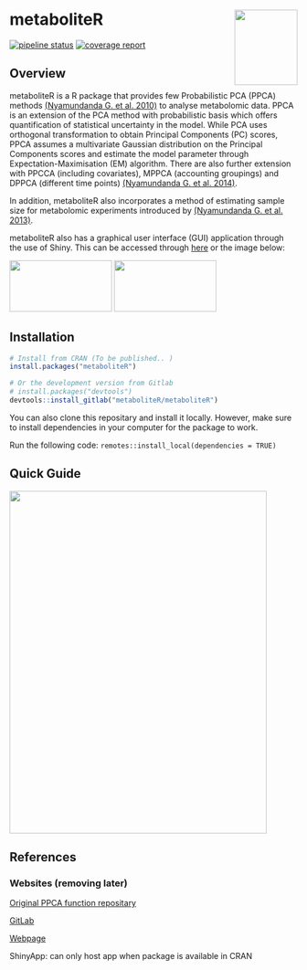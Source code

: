 # metaboliteR <img src="https://gitlab.com/metaboliter/metaboliter/raw/master/inst/shinyApp/www/logo.png" height="132" width="110" align="right"/>

[![pipeline status](https://gitlab.com/metaboliter/metaboliter/badges/master/pipeline.svg)](https://gitlab.com/metaboliter/metaboliter/pipelines)
[![coverage report](https://gitlab.com/metaboliter/metaboliter/badges/master/coverage.svg)](https://metaboliter.gitlab.io/metaboliter/coverage)

## Overview

metaboliteR is a R package that provides few Probabilistic PCA (PPCA) methods [(Nyamundanda G. et al. 2010)](http://hdl.handle.net/10197/2835) to analyse metabolomic data. PPCA is an extension of the PCA method with probabilistic basis which offers quantification of statistical uncertainty in the model. While PCA uses orthogonal transformation to obtain Principal Components (PC) scores, PPCA assumes a multivariate Gaussian distribution on the Principal Components scores and estimate the model parameter through Expectation-Maximisation (EM) algorithm. There are also further extension with PPCCA (including covariates), MPPCA (accounting groupings) and DPPCA (different time points) [(Nyamundanda G. et al. 2014)](http://hdl.handle.net/10197/7107). 

In addition, metaboliteR also incorporates a method of estimating sample size for metabolomic experiments introduced by [(Nyamundanda G. et al. 2013)](http://hdl.handle.net/10197/5043).

metaboliteR also has a graphical user interface (GUI) application through the use of Shiny. This can be accessed through [here]() or the image below:

[<img src="https://gitlab.com/metaboliter/metaboliter/raw/master/inst/shinyApp/www/app-logo.png" height="90" width="179"/>](https://metaboliter.shinyapps.io/metaboliter/)
[<img src="https://gitlab.com/metaboliter/metaboliter/raw/master/inst/shinyApp/www/webpage-logo.png" height="90" width="179"/>](https://metaboliter.gitlab.io/metaboliter)


## Installation

```r
# Install from CRAN (To be published.. )
install.packages("metaboliteR")

# Or the development version from Gitlab
# install.packages("devtools")
devtools::install_gitlab("metaboliteR/metaboliteR")
```

You can also clone this repositary and install it locally.
However, make sure to install dependencies in your computer for the package to work.

Run the following code: 
`remotes::install_local(dependencies = TRUE)`

## Quick Guide


<img src="https://gitlab.com/metaboliter/metaboliter/raw/master/inst/shinyApp/www/Homepage.jpg" height="600" width="450"/>


## References




### Websites (removing later)

[Original PPCA function repositary](https://gitlab.com/metabol/ppca)

[GitLab](https://gitlab.com/metaboliter/metaboliter)

[Webpage](https://metaboliter.gitlab.io/metaboliter)

ShinyApp: can only host app when package is available in CRAN



